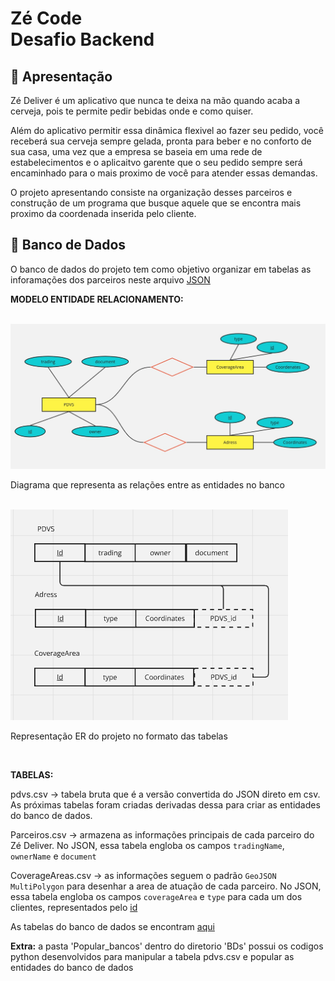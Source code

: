 # Zé Code <br> Desafio Backend
## 🍻 Apresentação

Zé Deliver é um aplicativo que nunca te deixa na mão quando acaba a cerveja, pois te permite pedir bebidas onde e como quiser. 

Além do aplicativo permitir essa dinâmica flexivel ao fazer seu pedido, você receberá sua cerveja sempre gelada, pronta para beber e no conforto de sua casa, uma vez que a empresa se baseia em uma rede de estabelecimentos e o aplicaitvo garente que o seu pedido sempre será encaminhado para o mais proximo de você para atender essas demandas. 

O projeto apresentando consiste na organização desses parceiros e construção de um programa que busque aquele que se encontra mais proximo da coordenada inserida pelo cliente. 

## 💾 Banco de Dados

O banco de dados do projeto tem como objetivo organizar em tabelas as inforamações dos parceiros neste arquivo [JSON](pdvs.json)

**MODELO ENTIDADE RELACIONAMENTO:**

<br>
<img src="Diagrama.jpg">
<p> Diagrama que representa as relações entre as entidades no banco </p>

<br>
<img src="relacionamento.png">
<p> Representação ER do projeto no formato das tabelas </p>
<br>

**TABELAS:** <br>

pdvs.csv → tabela bruta que é a versão convertida do JSON direto em csv. As próximas tabelas foram criadas derivadas dessa para criar as entidades do banco de dados.

Parceiros.csv → armazena as informações principais de cada parceiro do Zé Deliver. No JSON, essa tabela engloba os campos `tradingName`, `ownerName` e `document`

CoverageAreas.csv → as informações seguem o padrão `GeoJSON MultiPolygon` para desenhar a area de atuação de cada parceiro. No JSON, essa tabela engloba os campos `coverageArea` e `type` para cada um dos clientes, representados pelo <ins> id </ins>	

As tabelas do banco de dados se encontram [aqui](BDs)

**Extra:** a pasta 'Popular_bancos' dentro do diretorio 'BDs' possui os codigos python desenvolvidos para manipular a tabela pdvs.csv e popular as entidades do banco de dados

